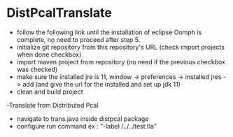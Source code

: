 # DistPcalTranslate

- follow the following link until the installation of eclipse Oomph is complete, no need to proceed after step 5.
- initialize git repository from this repository's URL (check import projects when done checkbox)
- import maven project from repository (no need if the previous checkbox was checked)
- make sure the installed jre is 11, window -> preferences -> installed jres -> add (and give the url for the installed and set up jdk 11)
- clean and build project


-Translate from Distributed Pcal
  - navigate to trans.java inside distpcal package
  - configure run command ex : "-label /../../test.tla"
  
